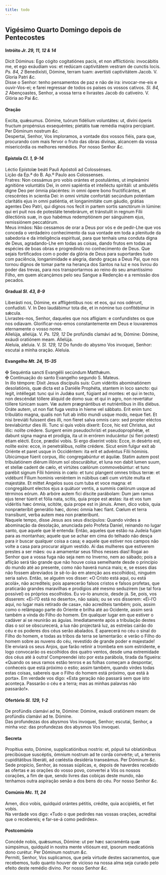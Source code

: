 ```yaml
---
title: todo
---
```

<h2 class="text-center">Vigésimo Quarto Domingo depois de Pentecostes</h2>

<h4 class="text-center">Intróito <em>Jr. 29, 11, 12 & 14</em></h4>
<div class="container-fluid">
<div class="row">
<div class="dropcap text-justify">
Dicit Dóminus: Ego cógito cogitatiónes pacis, et non afflictiónis: invocábitis me, et ego exáudiam vos: et redúcam captivitátem vestram de cunctis locis. <em>Ps. 84, 2</em> Benedixísti, Dómine, terram tuam: avertísti captivitátem Jacob.
V. Gloria Patri <em>&c.</em>
</div>
<div class="dropcap text-justify">
Disse o Senhor: tenho pensamentos de paz e não de ira: invocar-me-eis e ouvir-Vos-ei; e farei regressar de todos os países os vossos cativos. <em>Sl. 84, 2</em> Abençoastes, Senhor, a vossa terra e livrastes Jacob do cativeiro.
V. Glória ao Pai <em>&c.</em>
</div>
</div>
</div>

<h4 class="text-center">Oração</h4>
<div class="container-fluid">
<div class="row">
<div class="dropcap text-justify">
Excita, quǽsumus. Dómine, tuórum fidélium voluntátes: ut, divíni óperis fructum propénsius exsequéntes; pietátis tuæ remédia majóra percípiant. Per Dóminum nostrum <em>&c.</em>
</div>
<div class="dropcap text-justify">
Despertai, Senhor, Vos imploramos, a vontade dos vossos fiéis, para que, procurando com mais fervor o fruto das obras divinas, alcancem da vossa misericórdia os melhores remédios. Por nosso Senhor <em>&c.</em>
</div>
</div>
</div>

<h4 class="text-center">Epístola <em>Cl. 1, 9-14</em></h4>
<div class="container-fluid">
<div class="row">
<div class="text-justify">
Léctio Epístolæ beáti Pauli Apóstoli ad Colossénses.
</div>
<div class="text-justify">
Lição da Ep.ª do B. Ap.º Paulo aos Colossenses.
</div>
<div class="dropcap text-justify">
Fratres: Non cessámus pro vobis orántes et postulántes, ut impleámini agnitióne voluntátis Dei, in omni sapiéntia et intelléctu spiritáli: ut ambulétis digne Deo per ómnia placéntes: in omni ópere bono fructificántes, et crescéntes in scientia Dei: in omni virtúte confortáti secúndum poténtiam claritátis ejus in omni patiéntia, et longanimitáte cum gáudio, grátias agentes Deo Patri, qui dignos nos fecit in partem sortis sanctórum in lúmine: qui erí puit nos de potestáte tenebrárum, et tránstulit in regnum Fílii dilectiónis suæ, in quo habémus redemptiónem per sánguinem ejus, remissiónem peccatórum.
</div>
<div class="dropcap text-justify">
Meus irmãos: Não cessamos de orar a Deus por vós e de pedir-Lhe que vos conceda o verdadeiro conhecimento da sua vontade em toda a plenitude da sabedoria e da inteligência espiritual, para que tenhais uma conduta digna de Deus, agradando-Lhe em todas as coisas, dando frutos em todas as espécies de boas obras e progredindo no conhecimento de Deus. Que sejais fortificados com o poder da glória de Deus para suportardes tudo com paciência, longanimidade e alegria, dando graças a Deus Pai, que nos tornou dignos de tomar parte na herança dos Santos na luz e nos livrou do poder das trevas, para nos transportarmos ao reino do seu amantíssimo Filho, em quem alcançámos pelo seu Sangue a Redenção e a remissão dos pecados.
</div>
</div>
</div>

<h4 class="text-center">Gradual <em>Sl. 43, 8-9</em></h4>
<div class="container-fluid">
<div class="row">
<div class="dropcap text-justify">
Liberásti nos, Dómine, ex affligéntibus nos: et eos, qui nos odérunt, confudísti. V. In Deo laudábimur tota die, et in nómine tuo confitébimur in sǽcula.
</div>
<div class="dropcap text-justify">
Livrastes-nos, Senhor, daqueles que nos afligiam: e confundistes os que nos odiavam. Glorificar-nos-emos constantemente em Deus e louvaremos eternamente o vosso nome.
</div>
<div class="text-justify">
Allelúja, allelúja. V. <em>Ps. 129, 12</em> De profúndis clamávi ad te, Dómine: Dómine, exáudi oratiónem meam. Allelúja.
</div>
<div class="text-justify">
Aleluia, aleluia. V. <em>Sl. 129, 12</em> Do fundo do abysmo Vos invoquei, Senhor: escutai a minha oração. Aleluia.
</div>
</div>
</div>

<h4 class="text-center">Evangelho <em>Mt. 24, 15-35</em></h4>
<div class="container-fluid">
<div class="row">
<div class="text-justify">
<span class="text-danger">&#10016;</span> Sequéntia sancti Evangélii secúndum Matthǽum.
</div>
<div class="text-justify">
<span class="text-danger">&#10016;</span> Continuação do santo Evangelho segundo S. Mateus.
</div>
<div class="dropcap text-justify">
In illo témpore: Dixit Jesus discípulis suis: Cum vidéritis abominatiónem desolatiónis, quæ dicta est a Daniéle Prophéta, stantem in loco sancto: qui legit, intéllegat: tunc qui in Judǽa sunt, fúgiant ad montes: et qui in tecto, non descéndat tóllere áliquid de domo sua: et qui in agro, non revertátur tóllere túnicam suam. Væ autem prægnántibus et nutriéntibus in illis diébus. Oráte autem, ut non fiat fuga vestra in híeme vel sábbato. Erit enim tunc tribulátio magna, qualis non fuit ab inítio mundi usque modo, neque fiet. Et nisi breviáti fuíssent dies illi, non fíeret salva omnis caro: sed propter eléctos breviabúntur dies illi. Tunc si quis vobis díxerit: Ecce, hic est Christus, aut illic: nolíte crédere. Surgent enim pseudochrísti et pseudoprophétæ, et dabunt signa magna et prodígia, ita ut in errórem inducántur (si fíeri potest) étiam elécti. Ecce, prædíxi vobis. Si ergo díxerint vobis: Ecce, in desérto est, nolíte exíre: ecce, in penetrálibus, nolíte crédere. Sicut enim fulgur exit ab Oriénte et paret usque in Occidéntem: ita erit et advéntus Fílii hóminis. Ubicúmque fúerit corpus, illic congregabúntur et áquilæ. Statim autem post tribulatiónem diérum illórum sol obscurábitur, et luna non dabit lumen suum, et stellæ cadent de cælo, et virtútes cœlórum commovebúntur: et tunc parébit signum Fílii hóminis in cœlo: et tunc plangent omnes tribus terræ: et vidébunt Fílium hominis veniéntem in núbibus cæli cum virtúte multa et majestáte. Et mittet Angelos suos cum tuba et voce magna: et congregábunt electos ejus a quátuor ventis, a summis cœlórum usque ad términos eórum. Ab arbóre autem fici díscite parábolam: Dum jam ramus ejus tener túerit et fólia nata, scitis, quia prope est æstas: ita et vos tum vidéritis hæc ómnia, scitóte, quia prope est in jánuis. Amen, dico vobis, quia nonpræteríbit generátio hæc, donec ómnia hæc fiant. Cœlum et terra transíbunt, verba autem mea non præteríbunt.
</div>
<div class="dropcap text-justify">
Naquele tempo, disse Jesus aos seus discípulos: Quando virdes a abominação da desolação, anunciada pelo Profeta Daniel, reinando no lugar santo, que aquele que lê entenda: Então, aqueles que estão na Judeia fujam para as montanhas; aquele que se achar em cima do telhado não desça para ir buscar qualquer coisa a casa; e aquele que estiver nos campos não volte a casa para procurar algum vestido. Ai das mulheres que estiverem prestes a ser mães: ou a amamentar seus filhos nesses dias! Rogai ao Senhor que a vossa fuga não seja nem no Inverno, nem ao sábado; pois a aflição será tão grande que não houve coisa semelhante desde o princípio do mundo até ao presente, como não haverá nunca mais; e, se esses dias não fossem abreviados (e sê-lo-ão em atenção aos escolhidos), ninguém seria salvo. Então, se alguém vos disser: «O Cristo está aqui, ou está acolá», não acrediteis; pois aparecerão falsos cristos e falsos profetas, que praticarão grandes maravilhas e prodígios até mesmo seduzirem (se tal fora possível) os próprios escolhidos. Eu vo-lo anuncio, desde já. Se, pois, vos disserem: «Ei-l’O está no deserto», não saiais; ou se vos disserem: «Ei-l’O aqui, no lugar mais retirado de casa», não acrediteis também; pois, assim como o relâmpago parte do Oriente e brilha até ao Ocidente, assim será também a vinda do Filho do homem. Em qualquer lugar em que estiver o cadáver aí se reunirão as águias. Imediatamente após a tribulação destes dias o sol se obscurecerá, a lua não projectará luz, as estrelas cairão do céu e os poderes dos céus serão abalados. E aparecerá no céu o sinal do Filho do homem, e todas as tribos da terra se lamentarão: e verão o Filho do homem sobre as nuvens do céu, revestido de grande poder e majestade! Ele enviará os seus Anjos, que farão retinir a trombeta em som estridente, e logo convocarão os escolhidos dos quatro ventos, desde uma extremidade dos céus até à outra! Compreendei isto por esta parábola, tirada da figueira: «Quando os seus ramos estão tenros e as folhas começam a despontar, conheceis que está próximo o estio; assim também, quando virdes todas estas coisas, sabereis que o Filho do homem está próximo, que está à porta». Em verdade vos digo: «Esta geração não passará sem que isto aconteça. Passarão o céu e a terra; mas as minhas palavras não passarão!».
</div>
</div>
</div>

<h4 class="text-center">Ofertório <em>Sl. 129, 1-2</em></h4>
<div class="container-fluid">
<div class="row">
<div class="dropcap text-justify">
De profúndis clamávi ad te, Dómine: Dómine, exáudi oratiónem meam: de profúndis clamávi ad te. Dómine.
</div>
<div class="dropcap text-justify">
Das profundezas dos abysmos Vos invoquei, Senhor; escutai, Senhor, a minha voz: das profundezas dos abysmos Vos invoquei.
</div>
</div>
</div>

<h4 class="text-center">Secreta</h4>
<div class="container-fluid">
<div class="row">
<div class="dropcap text-justify">
Propítius esto, Dómine, supplicatiónibus nostris: et, pópuli tui oblatiónibus precibúsque suscéptis, ómnium nostrum ad te corda convérte; ut, a terrenis cupiditátibus liberáti, ad cœléstia desidéria transeámus. Per Dóminum <em>&c.</em>
</div>
<div class="dropcap text-justify">
Sede propício, Senhor, às nossas súplicas, e, depois de haverdes recebido as ofertas e as orações do vosso povo, convertei a Vós os nossos corações, a fim de que, sendo livres das cobiças deste mundo, não tenhamos outra aspiração senão a dos bens do céu. Por nosso Senhor <em>&c.</em>
</div>
</div>
</div>

<h4 class="text-center">Comúnio <em>Mc. 11, 24</em></h4>
<div class="container-fluid">
<div class="row">
<div class="dropcap text-justify">
Amen, dico vobis, quidquid orántes pétitis, crédite, quia accipiétis, et fiet vobis.
</div>
<div class="dropcap text-justify">
Na verdade vos digo: «Tudo o que pedirdes nas vossas orações, acreditai que o recebereis; e far-se-á como pedirdes».
</div>
</div>
</div>

<h4 class="text-center">Postcomúnio</h4>
<div class="container-fluid">
<div class="row">
<div class="dropcap text-justify">
Concéde nobis, quǽsumus, Dómine: ut per hæc sacraménta quæ súmpsimus, quidquid in nostra mente vitiósum est, ipsorum medicatiónis dono curétur. Per Dóminum nostrum <em>&c.</em>
</div>
<div class="dropcap text-justify">
Permiti, Senhor, Vos suplicamos, que pela virtude destes sacramentos, que recebemos, tudo quanto houver de vicioso na nossa alma seja curado pelo efeito deste remédio divino. Por nosso Senhor <em>&c.</em>
</div>
</div>
</div>
